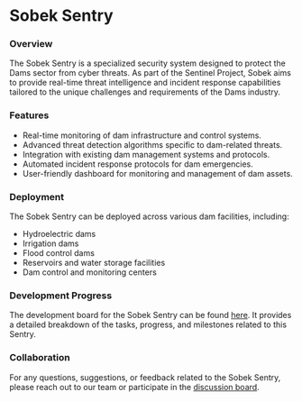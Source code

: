 # Sobek Sentry

### Overview

The Sobek Sentry is a specialized security system designed to protect the Dams sector from cyber threats. As part of the Sentinel Project, Sobek aims to provide real-time threat intelligence and incident response capabilities tailored to the unique challenges and requirements of the Dams industry.

### Features

* Real-time monitoring of dam infrastructure and control systems.
* Advanced threat detection algorithms specific to dam-related threats.
* Integration with existing dam management systems and protocols.
* Automated incident response protocols for dam emergencies.
* User-friendly dashboard for monitoring and management of dam assets.

### Deployment

The Sobek Sentry can be deployed across various dam facilities, including:

* Hydroelectric dams
* Irrigation dams
* Flood control dams
* Reservoirs and water storage facilities
* Dam control and monitoring centers

### Development Progress

The development board for the Sobek Sentry can be found [here](https://github.com/users/cywf/projects/61). It provides a detailed breakdown of the tasks, progress, and milestones related to this Sentry.

### Collaboration

For any questions, suggestions, or feedback related to the Sobek Sentry, please reach out to our team or participate in the [discussion board](https://github.com/cywf/sentinel-project/discussions).

